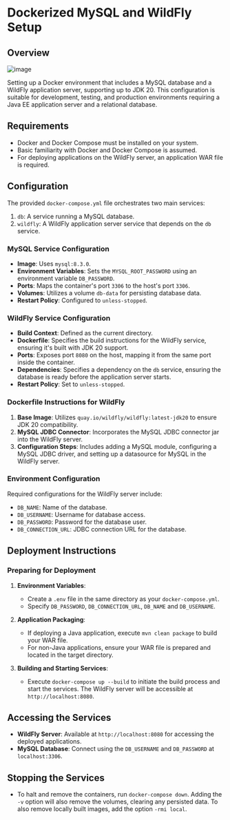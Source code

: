 # Dockerized MySQL and WildFly Setup

## Overview
![image](https://github.com/Ebyrdeu/wildfly_mysql_docker/assets/42122071/99ecb922-fe70-4c7e-baa7-31c4886c9114)

Setting up a Docker environment that includes a MySQL database and a WildFly application server, supporting up to JDK 20. This configuration is suitable for development, testing, and production environments requiring a Java EE application server and a relational database.

## Requirements

- Docker and Docker Compose must be installed on your system.
- Basic familiarity with Docker and Docker Compose is assumed.
- For deploying applications on the WildFly server, an application WAR file is required.

## Configuration

The provided `docker-compose.yml` file orchestrates two main services:

1. `db`: A service running a MySQL database.
2. `wildfly`: A WildFly application server service that depends on the `db` service.

### MySQL Service Configuration

- **Image**: Uses `mysql:8.3.0`.
- **Environment Variables**: Sets the `MYSQL_ROOT_PASSWORD` using an environment variable `DB_PASSWORD`.
- **Ports**: Maps the container's port `3306` to the host's port `3306`.
- **Volumes**: Utilizes a volume `db-data` for persisting database data.
- **Restart Policy**: Configured to `unless-stopped`.

### WildFly Service Configuration

- **Build Context**: Defined as the current directory.
- **Dockerfile**: Specifies the build instructions for the WildFly service, ensuring it's built with JDK 20 support.
- **Ports**: Exposes port `8080` on the host, mapping it from the same port inside the container.
- **Dependencies**: Specifies a dependency on the `db` service, ensuring the database is ready before the application server starts.
- **Restart Policy**: Set to `unless-stopped`.

### Dockerfile Instructions for WildFly

1. **Base Image**: Utilizes `quay.io/wildfly/wildfly:latest-jdk20` to ensure JDK 20 compatibility.
2. **MySQL JDBC Connector**: Incorporates the MySQL JDBC connector jar into the WildFly server.
3. **Configuration Steps**: Includes adding a MySQL module, configuring a MySQL JDBC driver, and setting up a datasource for MySQL in the WildFly server.

### Environment Configuration

Required configurations for the WildFly server include:

- `DB_NAME`: Name of the database.
- `DB_USERNAME`: Username for database access.
- `DB_PASSWORD`: Password for the database user.
- `DB_CONNECTION_URL`: JDBC connection URL for the database.

## Deployment Instructions

### Preparing for Deployment

1. **Environment Variables**:
    - Create a `.env` file in the same directory as your `docker-compose.yml`.
    - Specify `DB_PASSWORD`, `DB_CONNECTION_URL`, `DB_NAME` and `DB_USERNAME`.

2. **Application Packaging**:
    - If deploying a Java application, execute `mvn clean package` to build your WAR file.
    - For non-Java applications, ensure your WAR file is prepared and located in the target directory.

3. **Building and Starting Services**:
    - Execute `docker-compose up --build` to initiate the build process and start the services. The WildFly server will be accessible at `http://localhost:8080`.

## Accessing the Services

- **WildFly Server**: Available at `http://localhost:8080` for accessing the deployed applications.
- **MySQL Database**: Connect using the `DB_USERNAME` and `DB_PASSWORD` at `localhost:3306`.

## Stopping the Services

- To halt and remove the containers, run `docker-compose down`. Adding the `-v` option will also remove the volumes, clearing any persisted data. To also remove locally built images, add the option `-rmi local`.
